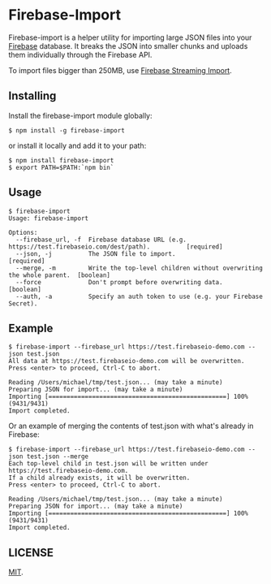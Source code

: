 # Firebase-Import
Firebase-import is a helper utility for importing large JSON files into your [Firebase](https://www.firebase.com/) database. It
breaks the JSON into smaller chunks and uploads them individually through the Firebase API.

To import files bigger than 250MB, use [Firebase Streaming Import](https://github.com/firebase/firebase-streaming-import).

## Installing

Install the firebase-import module globally:

    $ npm install -g firebase-import

or install it locally and add it to your path:

    $ npm install firebase-import
    $ export PATH=$PATH:`npm bin`

## Usage

    $ firebase-import
    Usage: firebase-import

    Options:
      --firebase_url, -f  Firebase database URL (e.g. https://test.firebaseio.com/dest/path).          [required]
      --json, -j          The JSON file to import.                                            [required]
      --merge, -m         Write the top-level children without overwriting the whole parent.  [boolean]
      --force             Don't prompt before overwriting data.                               [boolean]
      --auth, -a          Specify an auth token to use (e.g. your Firebase Secret).

## Example

    $ firebase-import --firebase_url https://test.firebaseio-demo.com --json test.json
    All data at https://test.firebaseio-demo.com will be overwritten.
    Press <enter> to proceed, Ctrl-C to abort.

    Reading /Users/michael/tmp/test.json... (may take a minute)
    Preparing JSON for import... (may take a minute)
    Importing [=================================================] 100% (9431/9431)
    Import completed.

Or an example of merging the contents of test.json with what's already in Firebase:

    $ firebase-import --firebase_url https://test.firebaseio-demo.com --json test.json --merge
    Each top-level child in test.json will be written under https://test.firebaseio-demo.com.  
    If a child already exists, it will be overwritten.
    Press <enter> to proceed, Ctrl-C to abort.

    Reading /Users/michael/tmp/test.json... (may take a minute)
    Preparing JSON for import... (may take a minute)
    Importing [=================================================] 100% (9431/9431)
    Import completed.

## LICENSE
[MIT](http://firebase.mit-license.org/).
